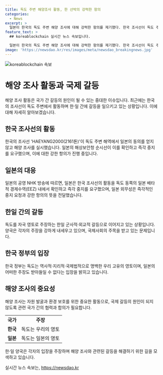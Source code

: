 ```yaml
---
title: 독도 주변 해양조사 활동, 한 선박의 강력한 항의
categories:
  - News
excerpt: >
  일본이 한국의 독도 주변 해양 조사에 대해 강력한 항의를 제기했다. 한국 조사선이 독도 주변에서 활동하는 것을 확인한 일본은 즉각 중지를 요구하고, 외무성은 한국 정부에 강한 항의를 전달했다. 이에 한국 정부는 독도는 우리 영토라며 일본의 주장을 일축했다. 이로써 독도를 둘러싼 한일 갈등은 긴장 상태에 놓여 있다.
feature_text: >
  ## koreablockchain 실시간 뉴스 속보입니다.

  일본이 한국의 독도 주변 해양 조사에 대해 강력한 항의를 제기했다. 한국 조사선이 독도 주변에서 활동하는 것을 확인한 일본은 즉각 중지를 요구하고, 외무성은 한국 정부에 강한 항의를 전달했다. 이에 한국 정부는 독도는 우리 영토라며 일본의 주장을 일축했다. 이로써 독도를 둘러싼 한일 갈등은 긴장 상태에 놓여 있다.
image: 'https://newsdao.kr/res/images/meta/newsdao_breakingnews.jpg'
---
```


<p><img src="https://newsdao.kr/res/images/meta/newsdao_breakingnews.jpg" alt="koreablockchain 속보" /></p>

<h1>해양 조사 활동과 국제 갈등</h1>

<p data-ke-size="size16">해양 조사 활동은 국가 간 갈등의 원인이 될 수 있는 중대한 이슈입니다. 최근에는 한국의 조사선이 독도 주변에서 활동하며 한·일 간에 갈등을 일으키고 있는 상황입니다. 이에 대해 자세히 알아보겠습니다.</p>

<h2 data-ke-size="size26">한국 조사선의 활동</h2>

<p data-ke-size="size16">한국의 조사선 'HAEYANG2000(2161톤)'이 독도 주변 해역에서 일본의 동의를 얻지 않고 해양 조사를 실시했습니다. 일본의 해상보안청 순시선이 이를 확인하고 즉각 중지를 요구했으며, 이에 대한 강한 항의가 진행 중입니다.</p>

<h2 data-ke-size="size26">일본의 대응</h2>

<p data-ke-size="size16">일본의 공영 NHK 방송에 따르면, 일본은 한국 조사선의 활동을 독도 동쪽의 일본 배타적 경제수역(EEZ) 내에서 확인하고 즉각 중지를 요구했으며, 일본 외무성은 즉각적인 중지 요청과 강한 항의의 뜻을 전달했습니다.</p>

<h2 data-ke-size="size26">한일 간의 갈등</h2>

<p data-ke-size="size16">독도를 자국 영토로 주장하는 한일 군사적·외교적 갈등으로 이어지고 있는 상황입니다. 양국은 각자의 주장을 강하게 내세우고 있으며, 국제사회의 주목을 받고 있는 문제입니다.</p>

<h2 data-ke-size="size26">한국 정부의 입장</h2>

<p data-ke-size="size16">한국 정부는 독도는 역사적·지리적·국제법적으로 명백한 우리 고유의 영토이며, 일본의 어떠한 주장도 받아들일 수 없다는 입장을 밝히고 있습니다.</p>

<h2 data-ke-size="size26">해양 조사의 중요성</h2>

<p data-ke-size="size16">해양 조사는 자원 발굴과 환경 보호를 위한 중요한 활동으로, 국제 갈등의 원인이 되지 않도록 관련 국가 간의 협력과 합의가 필요합니다.</p>

<table>
    <tbody>
        <tr>
            <td style="text-align: center; height: 17px;"><b>국가</b></td>
            <td style="text-align: center; height: 17px;"><b>주장</b></td>
        </tr>
        <tr>
            <td style="text-align: center; height: 17px;"><b>한국</b></td>
            <td style="text-align: center; height: 17px;">독도는 우리의 영토</td>
        </tr>
        <tr>
            <td style="text-align: center; height: 17px;"><b>일본</b></td>
            <td style="text-align: center; height: 17px;">독도는 일본의 영토</td>
        </tr>
    </tbody>
</table>

<p data-ke-size="size16">한·일 양국은 각자의 입장을 주장하며 해양 조사와 관련된 갈등을 해결하기 위한 길을 모색하고 있습니다.</p>
실시간 뉴스 속보는, <a href="https://newsdao.kr" rel="dofollow">https://newsdao.kr</a>



